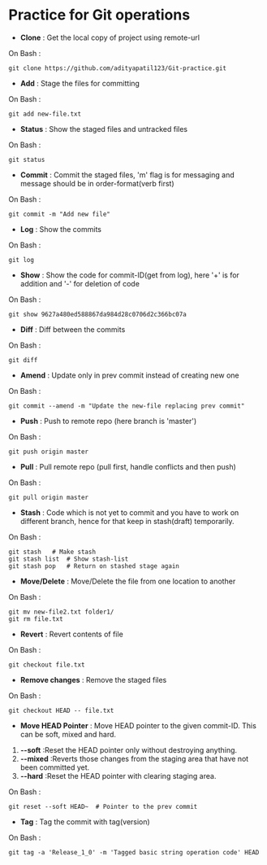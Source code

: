 # Practice for Git operations

- **Clone** : Get the local copy of project using remote-url

On Bash : 
```
git clone https://github.com/adityapatil123/Git-practice.git
```

- **Add** : Stage the files for committing

On Bash : 

```
git add new-file.txt
```

- **Status** : Show the staged files and untracked files

On Bash : 
```
git status
```

- **Commit** : Commit the staged files, 'm' flag is for messaging and message should be in order-format(verb first)

On Bash : 
```
git commit -m "Add new file"
```

- **Log** : Show the commits

On Bash : 
```
git log
```

- **Show** : Show the code for commit-ID(get from log), here '+' is for addition and '-' for deletion of code

On Bash : 
```
git show 9627a480ed588867da984d28c0706d2c366bc07a
```

- **Diff** : Diff between the commits

On Bash : 
```
git diff
```

- **Amend** : Update only in prev commit instead of creating new one

On Bash : 
```
git commit --amend -m "Update the new-file replacing prev commit"
```

- **Push** : Push to remote repo (here branch is 'master')

On Bash : 
```
git push origin master
```

- **Pull** : Pull remote repo (pull first, handle conflicts and then push)

On Bash : 
```
git pull origin master
```

- **Stash** : Code which is not yet to commit and you have to work on different branch, hence for that keep in stash(draft) temporarily.

On Bash : 
```
git stash	# Make stash
git stash list	# Show stash-list
git stash pop	# Return on stashed stage again 
```

- **Move/Delete** : Move/Delete the file from one location to another

On Bash : 
```
git mv new-file2.txt folder1/
git rm file.txt
```

- **Revert** : Revert contents of file

On Bash : 
```
git checkout file.txt
```

- **Remove changes** : Remove the staged files

On Bash : 
```
git checkout HEAD -- file.txt
```

- **Move HEAD Pointer** : Move HEAD pointer to the given commit-ID. This can be soft, mixed and hard.
1. **--soft** :Reset the HEAD pointer only without destroying anything.
2. **--mixed** :Reverts those changes from the staging area that have not been committed yet.
3. **--hard** :Reset the HEAD pointer with clearing staging area.

On Bash : 
```
git reset --soft HEAD~	# Pointer to the prev commit
```

- **Tag** : Tag the commit with tag(version)

On Bash : 
```
git tag -a 'Release_1_0' -m 'Tagged basic string operation code' HEAD
```
